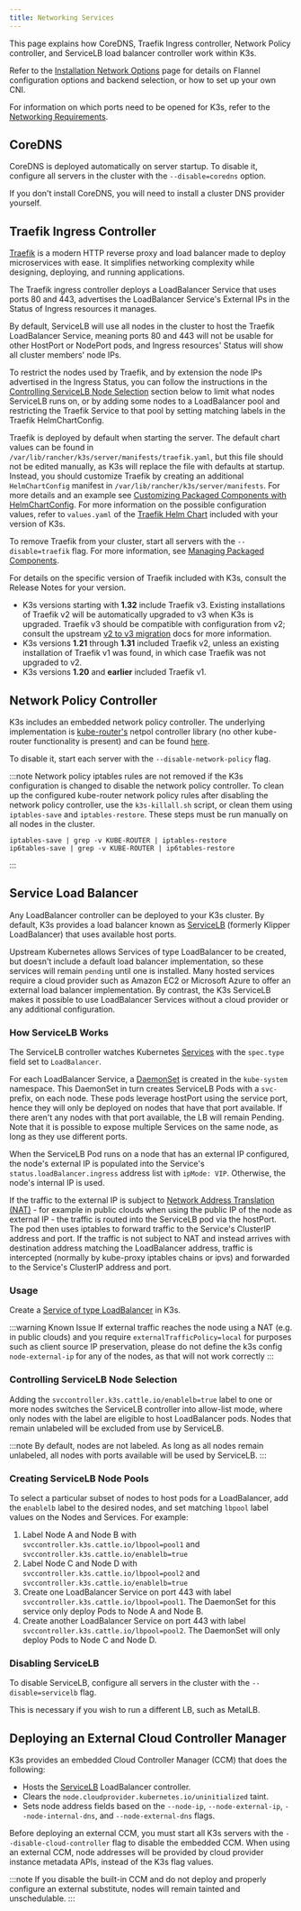 ```yaml
---
title: Networking Services
---
```


This page explains how CoreDNS, Traefik Ingress controller, Network Policy controller, and ServiceLB load balancer controller work within K3s.

Refer to the [Installation Network Options](./basic-network-options.md) page for details on Flannel configuration options and backend selection, or how to set up your own CNI.

For information on which ports need to be opened for K3s, refer to the [Networking Requirements](../installation/requirements.md#networking).

## CoreDNS

CoreDNS is deployed automatically on server startup. To disable it, configure all servers in the cluster with the `--disable=coredns` option.

If you don't install CoreDNS, you will need to install a cluster DNS provider yourself.

## Traefik Ingress Controller

[Traefik](https://traefik.io/) is a modern HTTP reverse proxy and load balancer made to deploy microservices with ease. It simplifies networking complexity while designing, deploying, and running applications.

The Traefik ingress controller deploys a LoadBalancer Service that uses ports 80 and 443, advertises the LoadBalancer Service's External IPs in the Status of Ingress resources it manages.

By default, ServiceLB will use all nodes in the cluster to host the Traefik LoadBalancer Service, meaning ports 80 and 443 will not be usable for other HostPort or NodePort pods, and Ingress resources' Status will show all cluster members' node IPs.

To restrict the nodes used by Traefik, and by extension the node IPs advertised in the Ingress Status, you can follow the instructions in the [Controlling ServiceLB Node Selection](#controlling-servicelb-node-selection) section below to limit what nodes ServiceLB runs on, or by adding some nodes to a LoadBalancer pool and restricting the Traefik Service to that pool by setting matching labels in the Traefik HelmChartConfig.

Traefik is deployed by default when starting the server. The default chart values can be found in `/var/lib/rancher/k3s/server/manifests/traefik.yaml`, but this file should not be edited manually, as K3s will replace the file with defaults at startup. 
Instead, you should customize Traefik by creating an additional `HelmChartConfig` manifest in `/var/lib/rancher/k3s/server/manifests`.
For more details and an example see [Customizing Packaged Components with HelmChartConfig](../helm.md#customizing-packaged-components-with-helmchartconfig).
For more information on the possible configuration values, refer to `values.yaml` of the [Traefik Helm Chart](https://github.com/k3s-io/k3s-charts/tree/main/charts/traefik) included with your version of K3s.

To remove Traefik from your cluster, start all servers with the `--disable=traefik` flag.
For more information, see [Managing Packaged Components](../installation/packaged-components.md).

For details on the specific version of Traefik included with K3s, consult the Release Notes for your version.
* K3s versions starting with **1.32** include Traefik v3. Existing installations of Traefik v2 will be automatically upgraded to v3 when K3s is upgraded.
  Traefik v3 should be compatible with configuration from v2; consult the upstream [v2 to v3 migration](https://doc.traefik.io/traefik/migration/v2-to-v3/) docs for more information.
* K3s versions **1.21** through **1.31** included Traefik v2, unless an existing installation of Traefik v1 was found, in which case Traefik was not upgraded to v2.
* K3s versions **1.20** and **earlier** included Traefik v1.

## Network Policy Controller

K3s includes an embedded network policy controller. The underlying implementation is [kube-router's](https://github.com/cloudnativelabs/kube-router) netpol controller library (no other kube-router functionality is present) and can be found [here](https://github.com/k3s-io/k3s/tree/master/pkg/agent/netpol). 

To disable it, start each server with the `--disable-network-policy` flag.

:::note
Network policy iptables rules are not removed if the K3s configuration is changed to disable the network policy controller. To clean up the configured kube-router network policy rules after disabling the network policy controller, use the `k3s-killall.sh` script, or clean them using `iptables-save` and `iptables-restore`. These steps must be run manually on all nodes in the cluster.
```
iptables-save | grep -v KUBE-ROUTER | iptables-restore
ip6tables-save | grep -v KUBE-ROUTER | ip6tables-restore
```
:::

## Service Load Balancer

Any LoadBalancer controller can be deployed to your K3s cluster. By default, K3s provides a load balancer known as [ServiceLB](https://github.com/k3s-io/klipper-lb) (formerly Klipper LoadBalancer) that uses available host ports.

Upstream Kubernetes allows Services of type LoadBalancer to be created, but doesn't include a default load balancer implementation, so these services will remain `pending` until one is installed. Many hosted services require a cloud provider such as Amazon EC2 or Microsoft Azure to offer an external load balancer implementation. By contrast, the K3s ServiceLB makes it possible to use LoadBalancer Services without a cloud provider or any additional configuration.

### How ServiceLB Works

The ServiceLB controller watches Kubernetes [Services](https://kubernetes.io/docs/concepts/services-networking/service/) with the `spec.type` field set to `LoadBalancer`.

For each LoadBalancer Service, a [DaemonSet](https://kubernetes.io/docs/concepts/workloads/controllers/daemonset/) is created in the `kube-system` namespace. This DaemonSet in turn creates ServiceLB Pods with a `svc-` prefix, on each node. These pods leverage hostPort using the service port, hence they will only be deployed on nodes that have that port available. If there aren't any nodes with that port available, the LB will remain Pending. Note that it is possible to expose multiple Services on the same node, as long as they use different ports.

When the ServiceLB Pod runs on a node that has an external IP configured, the node's external IP is populated into the Service's `status.loadBalancer.ingress` address list with `ipMode: VIP`. Otherwise, the node's internal IP is used.

If the traffic to the external IP is subject to [Network Address Translation (NAT)](https://en.wikipedia.org/wiki/Network_address_translation) - for example in public clouds when using the public IP of the node as external IP - the traffic is routed into the ServiceLB pod via the hostPort. The pod then uses iptables to forward traffic to the Service's ClusterIP address and port. If the traffic is not subject to NAT and instead arrives with destination address matching the LoadBalancer address, traffic is intercepted (normally by kube-proxy iptables chains or ipvs) and forwarded to the Service's ClusterIP address and port.

### Usage

Create a [Service of type LoadBalancer](https://kubernetes.io/docs/concepts/services-networking/service/#loadbalancer) in K3s.

:::warning Known Issue
If external traffic reaches the node using a NAT (e.g. in public clouds) and you require `externalTrafficPolicy=local` for purposes such as client source IP preservation, please do not define the k3s config `node-external-ip` for any of the nodes, as that will not work correctly
:::

### Controlling ServiceLB Node Selection

Adding the `svccontroller.k3s.cattle.io/enablelb=true` label to one or more nodes switches the ServiceLB controller into allow-list mode, where only nodes with the label are eligible to host LoadBalancer pods. Nodes that remain unlabeled will be excluded from use by ServiceLB.

:::note
By default, nodes are not labeled. As long as all nodes remain unlabeled, all nodes with ports available will be used by ServiceLB.
:::

### Creating ServiceLB Node Pools
To select a particular subset of nodes to host pods for a LoadBalancer, add the `enablelb` label to the desired nodes, and set matching `lbpool` label values on the Nodes and Services. For example:

1. Label Node A and Node B with `svccontroller.k3s.cattle.io/lbpool=pool1` and `svccontroller.k3s.cattle.io/enablelb=true`
2. Label Node C and Node D with `svccontroller.k3s.cattle.io/lbpool=pool2` and `svccontroller.k3s.cattle.io/enablelb=true`
3. Create one LoadBalancer Service on port 443 with label `svccontroller.k3s.cattle.io/lbpool=pool1`. The DaemonSet for this service only deploy Pods to Node A and Node B.
4. Create another LoadBalancer Service on port 443 with label `svccontroller.k3s.cattle.io/lbpool=pool2`. The DaemonSet will only deploy Pods to Node C and Node D.

### Disabling ServiceLB

To disable ServiceLB, configure all servers in the cluster with the `--disable=servicelb` flag.

This is necessary if you wish to run a different LB, such as MetalLB.

## Deploying an External Cloud Controller Manager

K3s provides an embedded Cloud Controller Manager (CCM) that does the following:
- Hosts the [ServiceLB](#service-load-balancer) LoadBalancer controller.
- Clears the `node.cloudprovider.kubernetes.io/uninitialized` taint.
- Sets node address fields based on the `--node-ip`, `--node-external-ip`, `--node-internal-dns`, and `--node-external-dns` flags.

Before deploying an external CCM, you must start all K3s servers with the `--disable-cloud-controller` flag to disable the embedded CCM. When using an external CCM, node addresses will be provided by cloud provider instance metadata APIs, instead of the K3s flag values.

:::note
If you disable the built-in CCM and do not deploy and properly configure an external substitute, nodes will remain tainted and unschedulable.
:::


